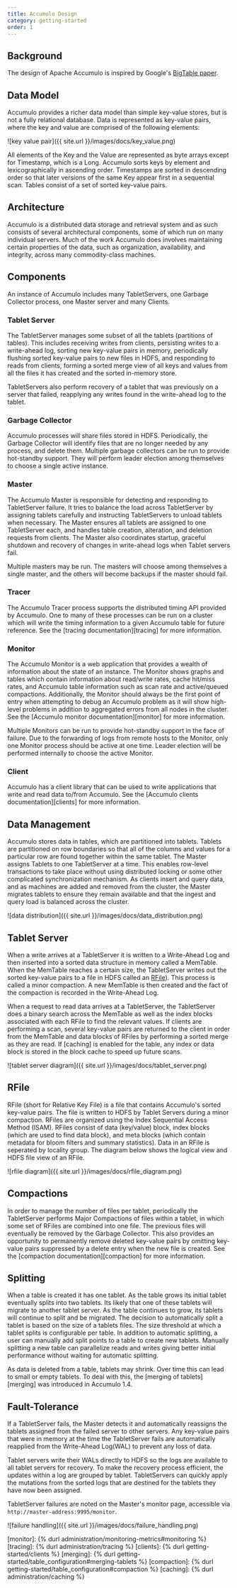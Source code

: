 ```yaml
---
title: Accumulo Design
category: getting-started
order: 1
---
```


## Background

The design of Apache Accumulo is inspired by Google's [BigTable paper].

## Data Model

Accumulo provides a richer data model than simple key-value stores, but is not a
fully relational database. Data is represented as key-value pairs, where the key and
value are comprised of the following elements:

![key value pair]({{ site.url }}/images/docs/key_value.png)

All elements of the Key and the Value are represented as byte arrays except for
Timestamp, which is a Long. Accumulo sorts keys by element and lexicographically
in ascending order. Timestamps are sorted in descending order so that later
versions of the same Key appear first in a sequential scan. Tables consist of a set of
sorted key-value pairs.

## Architecture

Accumulo is a distributed data storage and retrieval system and as such consists of
several architectural components, some of which run on many individual servers.
Much of the work Accumulo does involves maintaining certain properties of the
data, such as organization, availability, and integrity, across many commodity-class
machines.

## Components

An instance of Accumulo includes many TabletServers, one Garbage Collector process,
one Master server and many Clients.

### Tablet Server

The TabletServer manages some subset of all the tablets (partitions of tables). This includes receiving writes from clients, persisting writes to a
write-ahead log, sorting new key-value pairs in memory, periodically
flushing sorted key-value pairs to new files in HDFS, and responding
to reads from clients, forming a sorted merge view of all keys and
values from all the files it has created and the sorted in-memory
store.

TabletServers also perform recovery of a tablet
that was previously on a server that failed, reapplying any writes
found in the write-ahead log to the tablet.

### Garbage Collector

Accumulo processes will share files stored in HDFS. Periodically, the Garbage
Collector will identify files that are no longer needed by any process, and
delete them. Multiple garbage collectors can be run to provide hot-standby support.
They will perform leader election among themselves to choose a single active instance.

### Master

The Accumulo Master is responsible for detecting and responding to TabletServer
failure. It tries to balance the load across TabletServer by assigning tablets carefully
and instructing TabletServers to unload tablets when necessary. The Master ensures all
tablets are assigned to one TabletServer each, and handles table creation, alteration,
and deletion requests from clients. The Master also coordinates startup, graceful
shutdown and recovery of changes in write-ahead logs when Tablet servers fail.

Multiple masters may be run. The masters will choose among themselves a single master,
and the others will become backups if the master should fail.

### Tracer

The Accumulo Tracer process supports the distributed timing API provided by Accumulo.
One to many of these processes can be run on a cluster which will write the timing
information to a given Accumulo table for future reference. See the
[tracing documentation][tracing] for more information.

### Monitor

The Accumulo Monitor is a web application that provides a wealth of information about
the state of an instance. The Monitor shows graphs and tables which contain information
about read/write rates, cache hit/miss rates, and Accumulo table information such as scan
rate and active/queued compactions. Additionally, the Monitor should always be the first
point of entry when attempting to debug an Accumulo problem as it will show high-level problems
in addition to aggregated errors from all nodes in the cluster. See the [Accumulo monitor documentation][monitor]
for more information.

Multiple Monitors can be run to provide hot-standby support in the face of failure. Due to the
forwarding of logs from remote hosts to the Monitor, only one Monitor process should be active
at one time. Leader election will be performed internally to choose the active Monitor.

### Client

Accumulo has a client library that can be used to write applications that write and read
data to/from Accumulo. See the [Accumulo clients documentation][clients] for more information.

## Data Management

Accumulo stores data in tables, which are partitioned into tablets. Tablets are
partitioned on row boundaries so that all of the columns and values for a particular
row are found together within the same tablet. The Master assigns Tablets to one
TabletServer at a time. This enables row-level transactions to take place without
using distributed locking or some other complicated synchronization mechanism. As
clients insert and query data, and as machines are added and removed from the
cluster, the Master migrates tablets to ensure they remain available and that the
ingest and query load is balanced across the cluster.

![data distribution]({{ site.url }}/images/docs/data_distribution.png)

## Tablet Server

When a write arrives at a TabletServer it is written to a Write-Ahead Log and
then inserted into a sorted data structure in memory called a MemTable. When the
MemTable reaches a certain size, the TabletServer writes out the sorted
key-value pairs to a file in HDFS called an [RFile](#rfile)). This process is
called a minor compaction. A new MemTable is then created and the fact of the
compaction is recorded in the Write-Ahead Log.

When a request to read data arrives at a TabletServer, the TabletServer does a
binary search across the MemTable as well as the index blocks associated with each RFile
to find the relevant values. If clients are performing a scan, several key-value pairs
are returned to the client in order from the MemTable and data blocks of RFiles by performing
a sorted merge as they are read. If [caching] is enabled for the table, any index or data
block is stored in the block cache to speed up future scans.

![tablet server diagram]({{ site.url }}/images/docs/tablet_server.png)
<!-- Source at https://docs.google.com/presentation/d/1yEBNM044FxrzksVfxU35WDbxcVWUYUMy3tgRP75dzus/edit?usp=sharing -->

## RFile

RFile (short for Relative Key File) is a file that contains Accumulo's sorted key-value
pairs. The file is written to HDFS by Tablet Servers during a minor compaction. RFiles are
organized using the Index Sequential Access Method (ISAM). RFiles consist of data (key/value) block,
index blocks (which are used to find data block), and meta blocks (which contain
metadata for bloom filters and summary statistics). Data in an RFile is seperated by
locality group. The diagram below shows the logical view and HDFS file view of an RFile.

![rfile diagram]({{ site.url }}/images/docs/rfile_diagram.png)
<!-- Source at https://docs.google.com/presentation/d/1w9BgfgUtZ-3M14K-lIgv0UmvnOhVg10Zof6AUi-7pcc/edit?usp=sharing -->

## Compactions

In order to manage the number of files per tablet, periodically the TabletServer
performs Major Compactions of files within a tablet, in which some set of RFiles
are combined into one file. The previous files will eventually be removed by the
Garbage Collector. This also provides an opportunity to permanently remove
deleted key-value pairs by omitting key-value pairs suppressed by a delete entry
when the new file is created. See the [compaction documentation][compaction]
for more information.

## Splitting

When a table is created it has one tablet. As the table grows its initial
tablet eventually splits into two tablets. Its likely that one of these
tablets will migrate to another tablet server. As the table continues to grow,
its tablets will continue to split and be migrated. The decision to
automatically split a tablet is based on the size of a tablets files. The
size threshold at which a tablet splits is configurable per table. In addition
to automatic splitting, a user can manually add split points to a table to
create new tablets. Manually splitting a new table can parallelize reads and
writes giving better initial performance without waiting for automatic
splitting.

As data is deleted from a table, tablets may shrink. Over time this can lead
to small or empty tablets. To deal with this, the [merging of tablets][merging]
was introduced in Accumulo 1.4.

## Fault-Tolerance

If a TabletServer fails, the Master detects it and automatically reassigns the tablets
assigned from the failed server to other servers. Any key-value pairs that were in
memory at the time the TabletServer fails are automatically reapplied from the Write-Ahead
Log(WAL) to prevent any loss of data.

Tablet servers write their WALs directly to HDFS so the logs are available to all tablet
servers for recovery. To make the recovery process efficient, the updates within a log are
grouped by tablet.  TabletServers can quickly apply the mutations from the sorted logs
that are destined for the tablets they have now been assigned.

TabletServer failures are noted on the Master's monitor page, accessible via
`http://master-address:9995/monitor`.

![failure handling]({{ site.url }}/images/docs/failure_handling.png)

[BigTable paper]: https://research.google.com/archive/bigtable.html
[monitor]: {% durl administration/monitoring-metrics#monitoring %}
[tracing]: {% durl administration/tracing %}
[clients]: {% durl getting-started/clients %}
[merging]: {% durl getting-started/table_configuration#merging-tablets %}
[compaction]: {% durl getting-started/table_configuration#compaction %}
[caching]: {% durl administration/caching %}
